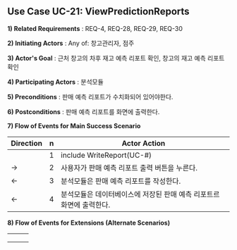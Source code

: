 ## Use Case UC-21: ViewPredictionReports
**1) Related Requirements** : REQ-4, REQ-28, REQ-29, REQ-30

**2) Initiating Actors** : Any of: 창고관리자, 점주

**3) Actor's Goal** : 근처 창고의 차후 재고 예측 리포트 확인, 창고의 재고 예측 리포트 확인

**4) Participating Actors** : 분석모듈

**5) Preconditions** : 판매 예측 리포트가 수치화되어 있어야한다.

**6) Postconditions** :  판매 예측 리포트를 화면에 출력한다.

**7) Flow of Events for Main Success Scenario**

| Direction | n    | Actor Action                                                 |
| --------- | ---- | ------------------------------------------------------------ |
|           | 1    | include WriteReport(UC-#)                                    |
| →         | 2    | 사용자가 판매 예측 리포트 출력 버튼을 누른다.                |
| ←         | 3    | 분석모듈은 판매 예측 리포트를 작성한다.                      |
| ←         | 4    | 분석모듈은 데이터베이스에 저장된 판매 예측 리포트르 화면에 출력한다. |

**8) Flow of Events for Extensions (Alternate Scenarios)**

|      |      |      |
| ---- | ---- | ---- |
|      |      |      |
|      |      |      |
|      |      |      |